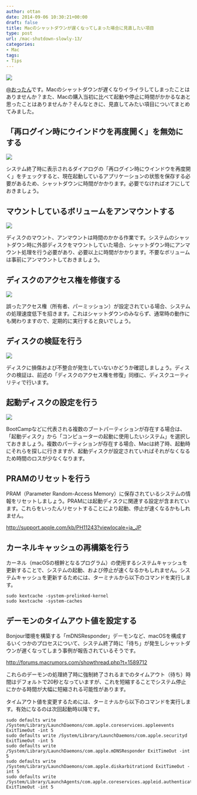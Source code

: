```yaml
---
author: ottan
date: 2014-09-06 10:30:21+00:00
draft: false
title: Macのシャットダウンが遅くなってしまった場合に見直したい項目
type: post
url: /mac-shutdown-slowly-13/
categories:
- Mac
tags:
- Tips
---
```


![](/images/2014/09/140906-540ad02714260.jpg)






[@おったん](https://twitter.com/ottanxyz)です。Macのシャットダウンが遅くなりイライラしてしまったことはありませんか？また、Macの購入当初に比べて起動や停止に時間がかかるなあと思ったことはありませんか？そんなときに、見直してみたい項目についてまとめてみました。





## 「再ログイン時にウインドウを再度開く」を無効にする





![](/images/2014/09/140906-540ad02b209d5.png)






システム終了時に表示されるダイアログの「再ログイン時にウインドウを再度開く」をチェックすると、現在起動しているアプリケーションの状態を保存する必要があるため、シャットダウンに時間がかかります。必要でなければオフにしておきましょう。





## マウントしているボリュームをアンマウントする





![](/images/2014/09/140906-540ad02bc27ae.png)






ディスクのマウント、アンマウントは時間のかかる作業です。システムのシャットダウン時に外部ディスクをマウントしていた場合、シャットダウン時にアンマウント処理を行う必要があり、必要以上に時間がかかります。不要なボリュームは事前にアンマウントしておきましょう。





## ディスクのアクセス権を修復する





![](/images/2014/09/140906-540ad027dc975.png)






誤ったアクセス権（所有者、パーミッション）が設定されている場合、システムの処理速度低下を招きます。これはシャットダウンのみならず、通常時の動作にも関わりますので、定期的に実行すると良いでしょう。





## ディスクの検証を行う





![](/images/2014/09/140906-540ad028ac416.png)






ディスクに損傷および不整合が発生していないかどうか確認しましょう。ディスクの検証は、前述の「ディスクのアクセス権を修復」同様に、ディスクユーティリティで行います。





## 起動ディスクの設定を行う





![](/images/2014/09/140906-540ad029833e0.png)






BootCampなどに代表される複数のブートパーティションが存在する場合は、「起動ディスク」から「コンピューターの起動に使用したいシステム」を選択しておきましょう。複数のパーティションが存在する場合、Macは終了時、起動時にそれらを探しに行きますが、起動ディスクが設定されていればそれがなくなるため時間のロスが少なくなります。





## PRAMのリセットを行う





PRAM（Parameter Random-Access Memory）に保存されているシステムの情報をリセットしましょう。PRAMには起動ディスクに関連する設定が含まれています。これらをいったんリセットすることにより起動、停止が速くなるかもしれません。



http://support.apple.com/kb/PH11243?viewlocale=ja_JP



## カーネルキャッシュの再構築を行う





カーネル（macOSの根幹となるプログラム）の使用するシステムキャッシュを更新することで、システムの起動、および停止が速くなるかもしれません。システムキャッシュを更新するためには、ターミナルから以下のコマンドを実行します。




    
    sudo kextcache -system-prelinked-kernel
    sudo kextcache -system-caches





## デーモンのタイムアウト値を設定する





Bonjour環境を構築する「mDNSResponder」デーモンなど、macOSを構成するいくつかのプロセスについて、システム終了時に「待ち」が発生しシャットダウンが遅くなってしまう事例が報告されているそうです。



http://forums.macrumors.com/showthread.php?t=1589712



これらのデーモンの処理終了時に強制終了されるまでのタイムアウト（待ち）時間はデフォルトで20秒となっていますが、これを短縮することでシステム停止にかかる時間が大幅に短縮される可能性があります。





タイムアウト値を変更するためには、ターミナルから以下のコマンドを実行します。有効になるのは次回起動時以降です。




    
    sudo defaults write /System/Library/LaunchDaemons/com.apple.coreservices.appleevents ExitTimeOut -int 5
    sudo defaults write /System/Library/LaunchDaemons/com.apple.securityd ExitTimeOut -int 5
    sudo defaults write /System/Library/LaunchDaemons/com.apple.mDNSResponder ExitTimeOut -int 5
    sudo defaults write /System/Library/LaunchDaemons/com.apple.diskarbitrationd ExitTimeOut -int 5
    sudo defaults write /System/Library/LaunchAgents/com.apple.coreservices.appleid.authentication ExitTimeOut -int 5
